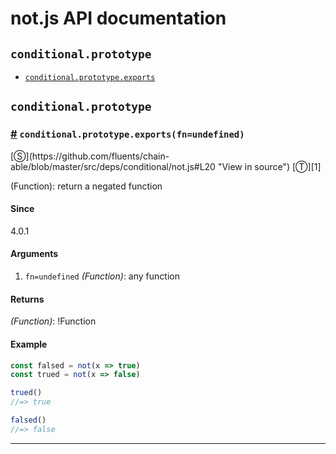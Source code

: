 # not.js API documentation

<!-- div class="toc-container" -->

<!-- div -->

## `conditional.prototype`
* <a href="#conditional-prototype-exports">`conditional.prototype.exports`</a>

<!-- /div -->

<!-- /div -->

<!-- div class="doc-container" -->

<!-- div -->

## `conditional.prototype`

<!-- div -->

<h3 id="conditional-prototype-exports"><a href="#conditional-prototype-exports">#</a>&nbsp;<code>conditional.prototype.exports(fn=undefined)</code></h3>
[&#x24C8;](https://github.com/fluents/chain-able/blob/master/src/deps/conditional/not.js#L20 "View in source") [&#x24C9;][1]

(Function): return a negated function

#### Since
4.0.1

#### Arguments
1. `fn=undefined` *(Function)*: any function

#### Returns
*(Function)*: !Function

#### Example
```js
const falsed = not(x => true)
const trued = not(x => false)

trued()
//=> true

falsed()
//=> false

```
---

<!-- /div -->

<!-- /div -->

<!-- /div -->

 [1]: #conditional.prototype "Jump back to the TOC."
